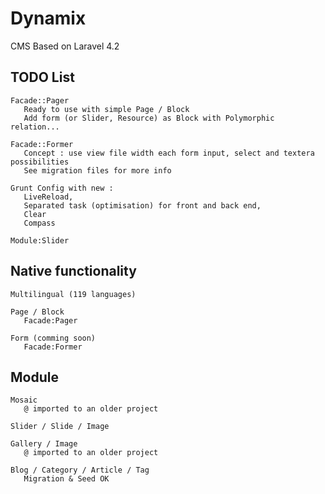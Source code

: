 # Dynamix

CMS Based on Laravel 4.2

## TODO List
    
    Facade::Pager
       Ready to use with simple Page / Block
       Add form (or Slider, Resource) as Block with Polymorphic relation...
       
    Facade::Former
       Concept : use view file width each form input, select and textera possibilities
       See migration files for more info
       
    Grunt Config with new :
       LiveReload, 
       Separated task (optimisation) for front and back end,
       Clear
       Compass
    
    Module:Slider
    

## Native functionality

    Multilingual (119 languages)
    
    Page / Block
       Facade:Pager
       
    Form (comming soon)
       Facade:Former

## Module 

    Mosaic
       @ imported to an older project
       
    Slider / Slide / Image
    
    Gallery / Image
       @ imported to an older project
       
    Blog / Category / Article / Tag
       Migration & Seed OK
    
